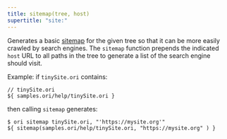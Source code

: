 ```yaml
---
title: sitemap(tree, host)
supertitle: "site:"
---
```


Generates a basic [sitemap](https://en.wikipedia.org/wiki/Sitemaps) for the given tree so that it can be more easily crawled by search engines. The `sitemap` function prepends the indicated `host` URL to all paths in the tree to generate a list of the search engine should visit.

Example: if `tinySite.ori` contains:

```ori
// tinySite.ori
${ samples.ori/help/tinySite.ori }
```

then calling `sitemap` generates:

```console
$ ori sitemap tinySite.ori, "'https://mysite.org'"
${ sitemap(samples.ori/help/tinySite.ori, "https://mysite.org" ) }
```
